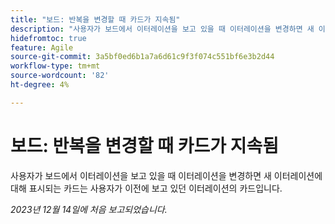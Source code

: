 ```yaml
---
title: "보드: 반복을 변경할 때 카드가 지속됨"
description: "사용자가 보드에서 이터레이션을 보고 있을 때 이터레이션을 변경하면 새 이터레이션에 대해 표시되는 카드는 사용자가 이전에 보고 있던 이터레이션의 카드입니다."
hidefromtoc: true
feature: Agile
source-git-commit: 3a5bf0ed6b1a7a6d61c9f3f074c551bf6e3b2d44
workflow-type: tm+mt
source-wordcount: '82'
ht-degree: 4%

---
```



# 보드: 반복을 변경할 때 카드가 지속됨

<!--
>[!NOTE]
>
>This issue was fixed on January 12, 2024.-->

사용자가 보드에서 이터레이션을 보고 있을 때 이터레이션을 변경하면 새 이터레이션에 대해 표시되는 카드는 사용자가 이전에 보고 있던 이터레이션의 카드입니다.

_2023년 12월 14일에 처음 보고되었습니다._
